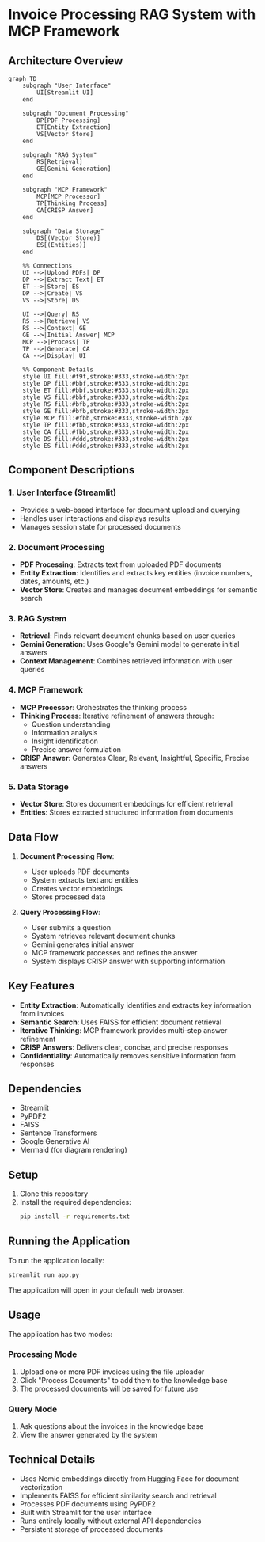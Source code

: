 # Invoice Processing RAG System with MCP Framework

## Architecture Overview

```mermaid
graph TD
    subgraph "User Interface"
        UI[Streamlit UI]
    end

    subgraph "Document Processing"
        DP[PDF Processing]
        ET[Entity Extraction]
        VS[Vector Store]
    end

    subgraph "RAG System"
        RS[Retrieval]
        GE[Gemini Generation]
    end

    subgraph "MCP Framework"
        MCP[MCP Processor]
        TP[Thinking Process]
        CA[CRISP Answer]
    end

    subgraph "Data Storage"
        DS[(Vector Store)]
        ES[(Entities)]
    end

    %% Connections
    UI -->|Upload PDFs| DP
    DP -->|Extract Text| ET
    ET -->|Store| ES
    DP -->|Create| VS
    VS -->|Store| DS

    UI -->|Query| RS
    RS -->|Retrieve| VS
    RS -->|Context| GE
    GE -->|Initial Answer| MCP
    MCP -->|Process| TP
    TP -->|Generate| CA
    CA -->|Display| UI

    %% Component Details
    style UI fill:#f9f,stroke:#333,stroke-width:2px
    style DP fill:#bbf,stroke:#333,stroke-width:2px
    style ET fill:#bbf,stroke:#333,stroke-width:2px
    style VS fill:#bbf,stroke:#333,stroke-width:2px
    style RS fill:#bfb,stroke:#333,stroke-width:2px
    style GE fill:#bfb,stroke:#333,stroke-width:2px
    style MCP fill:#fbb,stroke:#333,stroke-width:2px
    style TP fill:#fbb,stroke:#333,stroke-width:2px
    style CA fill:#fbb,stroke:#333,stroke-width:2px
    style DS fill:#ddd,stroke:#333,stroke-width:2px
    style ES fill:#ddd,stroke:#333,stroke-width:2px
```

## Component Descriptions

### 1. User Interface (Streamlit)
- Provides a web-based interface for document upload and querying
- Handles user interactions and displays results
- Manages session state for processed documents

### 2. Document Processing
- **PDF Processing**: Extracts text from uploaded PDF documents
- **Entity Extraction**: Identifies and extracts key entities (invoice numbers, dates, amounts, etc.)
- **Vector Store**: Creates and manages document embeddings for semantic search

### 3. RAG System
- **Retrieval**: Finds relevant document chunks based on user queries
- **Gemini Generation**: Uses Google's Gemini model to generate initial answers
- **Context Management**: Combines retrieved information with user queries

### 4. MCP Framework
- **MCP Processor**: Orchestrates the thinking process
- **Thinking Process**: Iterative refinement of answers through:
  - Question understanding
  - Information analysis
  - Insight identification
  - Precise answer formulation
- **CRISP Answer**: Generates Clear, Relevant, Insightful, Specific, Precise answers

### 5. Data Storage
- **Vector Store**: Stores document embeddings for efficient retrieval
- **Entities**: Stores extracted structured information from documents

## Data Flow

1. **Document Processing Flow**:
   - User uploads PDF documents
   - System extracts text and entities
   - Creates vector embeddings
   - Stores processed data

2. **Query Processing Flow**:
   - User submits a question
   - System retrieves relevant document chunks
   - Gemini generates initial answer
   - MCP framework processes and refines the answer
   - System displays CRISP answer with supporting information

## Key Features

- **Entity Extraction**: Automatically identifies and extracts key information from invoices
- **Semantic Search**: Uses FAISS for efficient document retrieval
- **Iterative Thinking**: MCP framework provides multi-step answer refinement
- **CRISP Answers**: Delivers clear, concise, and precise responses
- **Confidentiality**: Automatically removes sensitive information from responses

## Dependencies

- Streamlit
- PyPDF2
- FAISS
- Sentence Transformers
- Google Generative AI
- Mermaid (for diagram rendering)

## Setup

1. Clone this repository
2. Install the required dependencies:
   ```bash
   pip install -r requirements.txt
   ```

## Running the Application

To run the application locally:

```bash
streamlit run app.py
```

The application will open in your default web browser.

## Usage

The application has two modes:

### Processing Mode
1. Upload one or more PDF invoices using the file uploader
2. Click "Process Documents" to add them to the knowledge base
3. The processed documents will be saved for future use

### Query Mode
1. Ask questions about the invoices in the knowledge base
2. View the answer generated by the system

## Technical Details

- Uses Nomic embeddings directly from Hugging Face for document vectorization
- Implements FAISS for efficient similarity search and retrieval
- Processes PDF documents using PyPDF2
- Built with Streamlit for the user interface
- Runs entirely locally without external API dependencies
- Persistent storage of processed documents 